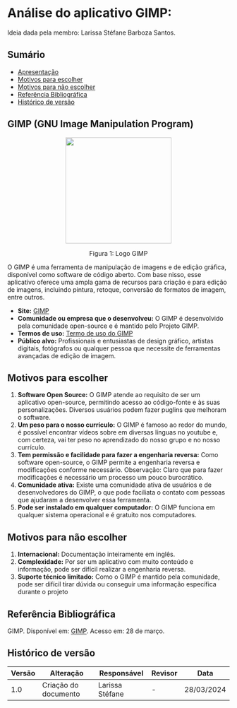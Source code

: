 # Análise do aplicativo GIMP:

Ideia dada pela membro: Larissa Stéfane Barboza Santos.

## Sumário
* [Apresentação](#Apresentação)
* [Motivos para escolher](#Motivos-para-escolher)
* [Motivos para não escolher](#Motivos-para-não-escolher)
* [Referência Bibliográfica](Referência-Bibliográfica)
* [Histórico de versão](#Histórico-de-versão)

## GIMP (GNU Image Manipulation Program)

<div align="center">
    <img src="https://cdn.icon-icons.com/icons2/2415/PNG/512/gimp_original_wordmark_logo_icon_146514.png" style="width:25vw"/>
    <p> Figura 1: Logo GIMP</p> 
</div>


 O GIMP é uma ferramenta de manipulação de imagens e de edição gráfica, disponível como software de código aberto. Com base nisso, esse aplicativo oferece uma ampla gama de recursos para criação e para edição de imagens, incluindo pintura, retoque, conversão de formatos de imagem, entre outros.

  - **Site:** [GIMP](https://www.gimp.org/)
  - **Comunidade ou empresa que o desenvolveu:** O GIMP é desenvolvido pela comunidade open-source e é mantido pelo Projeto GIMP.
  - **Termos de uso:** [Termo de uso do GIMP](https://www.gimp.org/source/#gimp-source-code)
  - **Público alvo:**  Profissionais e entusiastas de design gráfico, artistas digitais, fotógrafos ou qualquer pessoa que necessite de ferramentas avançadas de edição de imagem.
 
## Motivos para escolher

  1. **Software Open Source:** O GIMP atende ao requisito de ser um aplicativo open-source, permitindo acesso ao código-fonte e às suas personalizações. Diversos usuários podem fazer puglins que melhoram o software.
  2. **Um peso para o nosso currículo:** O GIMP é famoso ao redor do mundo, é possível encontrar vídeos sobre em diversas línguas no youtube e, com certeza, vai ter peso no aprendizado do nosso grupo e no nosso currículo.
  3. **Tem permissão e facilidade para fazer a engenharia reversa:**  Como software open-source, o GIMP permite a engenharia reversa e modificações conforme necessário. Observação: Claro que para fazer modificações é necessário um processo um pouco burocrático.
  4. **Comunidade ativa:** Existe uma comunidade ativa de usuários e de desenvolvedores do GIMP, o que pode faciliata o contato com pessoas que ajudaram a desenvolver essa ferramenta.
  5. **Pode ser instalado em qualquer computador:** O GIMP funciona em qualquer sistema operacional e é gratuito nos computadores.

## Motivos para não escolher

  1. **Internacional:** Documentação inteiramente em inglês.
  2. **Complexidade:** Por ser um aplicativo com muito conteúdo e informação, pode ser difícil realizar a engenharia reversa.
  3. **Suporte técnico limitado:** Como o GIMP é mantido pela comunidade, pode ser difícil tirar dúvida ou conseguir uma informação específica durante o projeto

## Referência Bibliográfica

GIMP. Disponível em: [GIMP](https://www.gimp.org/). Acesso em: 28 de março.

## Histórico de versão

| Versão | Alteração | Responsável | Revisor | Data |
| - | - | - | - | - |
| 1.0 | Criação do documento| Larissa Stéfane | - | 28/03/2024|
